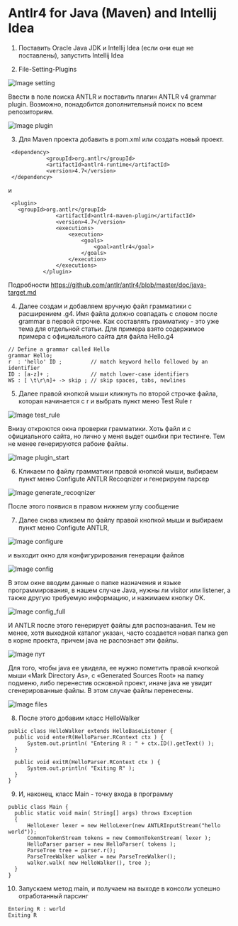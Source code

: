 # Antlr4  for Java (Maven) and Intellij Idea

1. Поставить Oracle Java JDK и Intellij Idea (если они еще не поставлены), запустить Intellij Idea


2. File-Setting-Plugins

![Image setting](https://github.com/savimar/Antlr-Java-and-Intellij-Idea/blob/master/src/main/resources/img/setting.png)

Bвести в поле поиска ANTLR и поставить плагин ANTLR v4 grammar plugin. Возможно, понадобится дополнительный поиск по всем репозиториям.

![Image plugin](https://github.com/savimar/Antlr-Java-and-Intellij-Idea/blob/master/src/main/resources/img/plugins.png)

3) Для Maven проекта добавить в pom.xml или создать новый проект.

```
 <dependency>
            <groupId>org.antlr</groupId>
            <artifactId>antlr4-runtime</artifactId>
            <version>4.7</version>
 </dependency> 
 ```
 и
 ```
  <plugin>
    <groupId>org.antlr</groupId>
                <artifactId>antlr4-maven-plugin</artifactId>
                <version>4.7</version>
                <executions>
                    <execution>
                        <goals>
                            <goal>antlr4</goal>
                        </goals>
                    </execution>
                </executions>
            </plugin>
 ```

Подробности https://github.com/antlr/antlr4/blob/master/doc/java-target.md

4. Далее создам и добавляем вручную файл грамматики с расширением .g4. Имя файла должно совпадать с словом после grammar в первой строчке. Как составлять грамматику - это уже тема для отдельной статьи. Для примера взято содержимое примера с официального сайта для файла Hello.g4

 ```
// Define a grammar called Hello
grammar Hello;
r  : 'hello' ID ;         // match keyword hello followed by an identifier
ID : [a-z]+ ;             // match lower-case identifiers
WS : [ \t\r\n]+ -> skip ; // skip spaces, tabs, newlines

 ```
 
 
 5. Далее правой кнопкой мыши кликнуть по второй строчке файла, которая начинается с r и выбрать пункт меню Test Rule r
 
 ![Image test_rule](https://github.com/savimar/Antlr-Java-and-Intellij-Idea/blob/master/src/main/resources/img/test_rule.png)
 
 Внизу откроются окна проверки грамматики. Хоть файл и с официального сайта, но лично у меня выдет ошибки при тестинге. Тем не менее генерируются рабоие файлы.
 
 ![Image plugin_start](https://github.com/savimar/Antlr-Java-and-Intellij-Idea/blob/master/src/main/resources/img/plugin_start.png)
 
 
 6. Кликаем по файлу грамматики правой кнопкой мыши, выбираем пункт меню Configute ANTLR Recoqnizer  и генерируем парсер 
 
 ![Image generate_recoqnizer](https://github.com/savimar/Antlr-Java-and-Intellij-Idea/blob/master/src/main/resources/img/generate_recoqnizer.png)
 
 После этого появися в правом нижнем углу сообщение
 
 
 7. Далее снова кликаем по файлу правой кнопкой мыши и выбираем пункт меню Configute ANTLR, 
 
 ![Image configure](https://github.com/savimar/Antlr-Java-and-Intellij-Idea/blob/master/src/main/resources/img/configure.png)
 
 и выходит окно  для конфигурирования генерации файлов
 
 ![Image config](https://github.com/savimar/Antlr-Java-and-Intellij-Idea/blob/master/src/main/resources/img/config.png)
 
 В этом окне вводим данные о папке назначения и языке программирования, в нашем случае Java, нужны ли  visitor или listener, а также   другую требуемую информацию, и нажимаем  кнопку ОК. 
 
 ![Image config_full](https://github.com/savimar/Antlr-Java-and-Intellij-Idea/blob/master/src/main/resources/img/config_full.png)
 
 И ANTLR после этого генерирует файлы для распознавания. Тем не менее, хотя выходной каталог указан, часто создается новая папка gen в корне проекта, причем  java не распознает эти файлы.
 
 ![Image пут](https://github.com/savimar/Antlr-Java-and-Intellij-Idea/blob/master/src/main/resources/img/gen.png)
 
 Для того, чтобы java ее увидела, ее нужно пометить правой кнопкой мыши «Mark Directory As», с «Generated Sources Root» на папку подменю, либо перенестив основной проект, иначе java не увидит сгенерированные файлы. В этом случае файлы перенесены.
  
  ![Image files](https://github.com/savimar/Antlr-Java-and-Intellij-Idea/blob/master/src/main/resources/img/files.png)
  
8.  После этого добавим класс HelloWalker
  ``` 
  public class HelloWalker extends HelloBaseListener {
    public void enterR(HelloParser.RContext ctx ) {
        System.out.println( "Entering R : " + ctx.ID().getText() );
    }

    public void exitR(HelloParser.RContext ctx ) {
        System.out.println( "Exiting R" );
    }
}
 ```
 
9. И, наконец, класс Main - точку входа в программу
 
  ```
  public class Main {
    public static void main( String[] args) throws Exception
    {
        HelloLexer lexer = new HelloLexer(new ANTLRInputStream("hello world"));
        CommonTokenStream tokens = new CommonTokenStream( lexer );
        HelloParser parser = new HelloParser( tokens );
        ParseTree tree = parser.r();
        ParseTreeWalker walker = new ParseTreeWalker();
        walker.walk( new HelloWalker(), tree );
    }
}
 ```

10. Запускаем метод  main, и получаем на выходе в консоли успешно отработанный парсинг
 ```
Entering R : world
Exiting R
 ```
  
 
 
  
 
 
 
 
 

 
